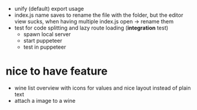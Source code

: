 - unify (default) export usage
- index.js name saves to rename the file with the folder, but the editor view sucks, when having multiple index.js open -> rename them 
- test for code splitting and lazy route loading (**integration** test)
  - spawn local server
  - start puppeteer
  - test in puppeteer

# nice to have feature
- wine list overview with icons for values and nice layout instead of plain text
- attach a image to a wine

